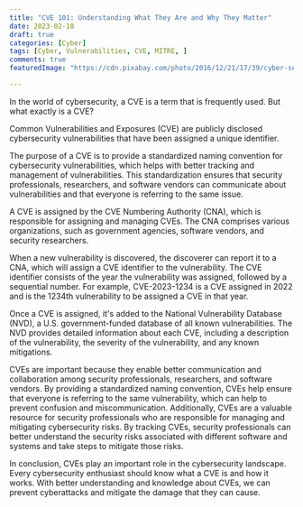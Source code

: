 ```yaml
---
title: "CVE 101: Understanding What They Are and Why They Matter"
date: 2023-02-18
draft: true
categories: [Cyber]
tags: [Cyber, Vulnerabilities, CVE, MITRE, ]
comments: true
featuredImage: "https://cdn.pixabay.com/photo/2016/12/21/17/39/cyber-security-1923446_960_720.png"

---
```


In the world of cybersecurity, a CVE is a term that is frequently used. But what exactly is a CVE?

Common Vulnerabilities and Exposures (CVE) are publicly disclosed cybersecurity vulnerabilities that have been assigned a unique identifier.

The purpose of a CVE is to provide a standardized naming convention for cybersecurity vulnerabilities, which helps with better tracking and management of vulnerabilities. This standardization ensures that security professionals, researchers, and software vendors can communicate about vulnerabilities and that everyone is referring to the same issue.

A CVE is assigned by the CVE Numbering Authority (CNA), which is responsible for assigning and managing CVEs. The CNA comprises various organizations, such as government agencies, software vendors, and security researchers.

When a new vulnerability is discovered, the discoverer can report it to a CNA, which will assign a CVE identifier to the vulnerability. The CVE identifier consists of the year the vulnerability was assigned, followed by a sequential number. For example, CVE-2023-1234 is a CVE assigned in 2022 and is the 1234th vulnerability to be assigned a CVE in that year.

Once a CVE is assigned, it's added to the National Vulnerability Database (NVD), a U.S. government-funded database of all known vulnerabilities. The NVD provides detailed information about each CVE, including a description of the vulnerability, the severity of the vulnerability, and any known mitigations.

CVEs are important because they enable better communication and collaboration among security professionals, researchers, and software vendors. By providing a standardized naming convention, CVEs help ensure that everyone is referring to the same vulnerability, which can help to prevent confusion and miscommunication. Additionally, CVEs are a valuable resource for security professionals who are responsible for managing and mitigating cybersecurity risks. By tracking CVEs, security professionals can better understand the security risks associated with different software and systems and take steps to mitigate those risks.

In conclusion, CVEs play an important role in the cybersecurity landscape. Every cybersecurity enthusiast should know what a CVE is and how it works. With better understanding and knowledge about CVEs, we can prevent cyberattacks and mitigate the damage that they can cause.
